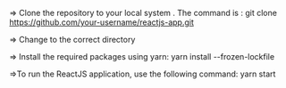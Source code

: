 <!-- explanation on clone project -->

=> Clone the repository to your local system . The command is :
git clone https://github.com/your-username/reactjs-app.git

=> Change to the correct directory

=> Install the required packages using yarn:
yarn install --frozen-lockfile

=>To run the ReactJS application, use the following command:
yarn start
